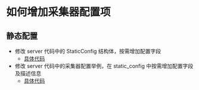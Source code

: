 # 如何增加采集器配置项

## 静态配置

- 修改 server 代码中的 StaticConfig 结构体，按需增加配置字段
  - [具体代码](https://github.com/deepflowio/deepflow/blob/main/server/controller/model/static_config.go#L20)
- 修改 server 代码中的采集器配置举例，在 static_config 中按需增加配置字段及描述信息
  - [具体代码](https://github.com/deepflowio/deepflow/blob/main/server/controller/model/vtap_group_config_example.go#L172)
